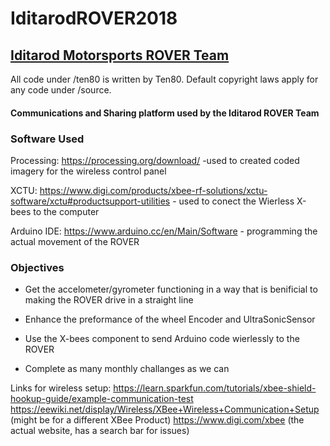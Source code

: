 # IditarodROVER2018
## [Iditarod Motorsports ROVER Team](http://iditarodmotorsports.weebly.com/)
All code under /ten80 is written by Ten80.
Default copyright laws apply for any code under /source.

#### Communications and Sharing platform used by the Iditarod ROVER Team

### Software Used
Processing: https://processing.org/download/ -used to created coded imagery for the wireless control panel

XCTU: https://www.digi.com/products/xbee-rf-solutions/xctu-software/xctu#productsupport-utilities - used to conect the Wierless X-bees to the computer

Arduino IDE: https://www.arduino.cc/en/Main/Software - programming the actual movement of the ROVER

### Objectives
* Get the accelometer/gyrometer functioning in a way that is benificial to making the ROVER drive in a straight line

* Enhance the preformance of the wheel Encoder and UltraSonicSensor

* Use the X-bees component to send Arduino code wierlessly to the ROVER

* Complete as many monthly challanges as we can


Links for wireless setup:
https://learn.sparkfun.com/tutorials/xbee-shield-hookup-guide/example-communication-test
https://eewiki.net/display/Wireless/XBee+Wireless+Communication+Setup  (might be for a different XBee Product)
https://www.digi.com/xbee (the actual website, has a search bar for issues)
